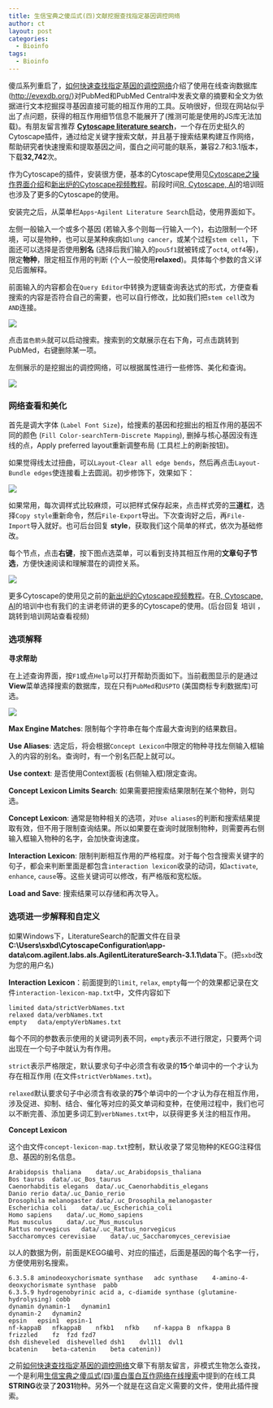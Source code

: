```yaml
---
title: 生信宝典之傻瓜式(四)文献挖掘查找指定基因调控网络
author: ct
layout: post
categories:
  - Bioinfo
tags:
  - Bioinfo
---
```


傻瓜系列重启了，[如何快速查找指定基因的调控网络](http://mp.weixin.qq.com/s/LPWaxbKuS-XlvzkSE-MupQ)介绍了使用在线查询数据库 (http://evexdb.org/)对PubMed和PubMed Central中发表文章的摘要和全文为依据进行文本挖掘探寻基因直接可能的相互作用的工具。反响很好，但现在网站似乎出了点问题，获得的相互作用细节信息不能展开了(推测可能是使用的JS库无法加载)。有朋友留言推荐 **[Cytoscape literature search](http://apps.cytoscape.org/apps/agilentliteraturesearch#cy-app-releases-tab)**，一个存在历史挺久的Cytoscape插件，通过给定关键字搜索文献，并且基于搜索结果构建互作网络，帮助研究者快速搜索和提取基因之间，蛋白之间可能的联系，兼容2.7和3.1版本，下载**32,742**次。

作为Cytoscape的插件，安装很方便，基本的Cytoscape使用见[Cytoscape之操作界面介绍](http://mp.weixin.qq.com/s?__biz=MzI5MTcwNjA4NQ==&amp;mid=2247484184&amp;idx=1&amp;sn=2384ba8a6a6ea3ed7dac1b42217c710a&amp;chksm=ec0dc692db7a4f84a03feb4de092aa0712b1bca2975f1cee8fac8342d0a65f836f5f94e9d877#rd)和[新出炉的Cytoscape视频教程](http://mp.weixin.qq.com/s?__biz=MzI5MTcwNjA4NQ==&amp;mid=2247484194&amp;idx=1&amp;sn=61bcbe1c48e195c5c830396865789723&amp;chksm=ec0dc6a8db7a4fbeaa9cdd7245127edd382f3e4d13a61636c2cbc52062b32d7565bf282fca5e#rd)。前段时间[R, Cytoscape, AI](http://mp.weixin.qq.com/s/C4EBufEtFF6bhBKrH8NXng)的培训班也涉及了更多的Cytoscape的使用。

安装完之后，从菜单栏`Apps`-`Agilent Literature Search`启动，使用界面如下。

左侧一般输入一个或多个基因 (若输入多个则每一行输入一个)，右边限制一个环境，可以是物种，也可以是某种疾病如`lung cancer`，或某个过程`stem cell`，下面还可以选择是否使用**别名** (选择后我们输入的`pou5f1`就被转成了`oct4`, `otf4`等)，限定**物种**，限定相互作用的判断 (个人一般使用**relaxed**)。具体每个参数的含义详见后面解释。

前面输入的内容都会在`Query Editor`中转换为逻辑查询表达式的形式，方便查看搜索的内容是否符合自己的需要，也可以自行修改，比如我们把`stem cell`改为`AND`连接。

![](http://www.ehbio.com/ehbio_resource/cyto_agilent_query.png)

点击`蓝色箭头`就可以启动搜索。搜索到的文献展示在右下角，可点击跳转到PubMed，右键删除某一项。

左侧展示的是挖掘出的调控网络，可以根据属性进行一些修饰、美化和查询。

![](http://www.ehbio.com/ehbio_resource/cyto_agilent_result.png)

### 网络查看和美化

首先是调大字体 (`Label Font Size`)，给搜素的基因和挖掘出的相互作用的基因不同的颜色 (`Fill Color-searchTerm-Discrete Mapping`), 删掉与核心基因没有连线的点，Apply preferred layout重新调整布局 (工具栏上的刷新按钮)。

如果觉得线太过扭曲，可以`Layout-Clear all edge bends`，然后再点击`Layout-Bundle edges`使连接看上去圆润。初步修饰下，效果如下：

![](http://www.ehbio.com/ehbio_resource/cyto_agilent_network.png)

如果常用，每次调样式比较麻烦，可以把样式保存起来，点击样式旁的**三道杠**，选择`Copy style`重新命令，然后`File-Export`导出。下次查询好之后，再`File-Import`导入就好。也可后台回复 **style**，获取我们这个简单的样式，依次为基础修改。

每个节点，点击**右键**，按下图点选菜单，可以看到支持其相互作用的**文章句子节选**，方便快速阅读和理解潜在的调控关系。

![](http://www.ehbio.com/ehbio_resource/cyto_agilent_evidence.png)

更多Cytoscape的使用见之前的[新出炉的Cytoscape视频教程](http://mp.weixin.qq.com/s/sKEy_Pn9qnWw4W-aXraA5g)。在[R, Cytoscape, AI](http://mp.weixin.qq.com/s/1nf7vwyvC3oemkTq_pu87A)的培训中也有我们的主讲老师讲的更多的Cytoscape的使用。(后台回复 培训 ，跳转到培训网站查看视频)

### 选项解释

**寻求帮助**

在上述查询界面，按`F1`或点`Help`可以打开帮助页面如下。当前截图显示的是通过**View**菜单选择搜索的数据库，现在只有`PubMed`和`USPTO` (美国商标专利数据库)可选。

![](http://www.ehbio.com/ehbio_resource/cyto_agilent_help.png)

**Max Engine Matches**: 限制每个字符串在每个库最大查询到的结果数目。

**Use Aliases**: 选定后，将会根据`Concept Lexicon`中限定的物种寻找左侧输入框输入的内容的别名。查询时，有一个别名匹配上就可以。

**Use context**: 是否使用Context面板 (右侧输入框)限定查询。

**Concept Lexicon Limits Search**: 如果需要把搜索结果限制在某个物种，则勾选。

**Concept Lexicon**: 通常是物种相关的选项，对`Use aliases`的判断和搜索结果提取有效，但不用于限制查询结果。所以如果要在查询时就限制物种，则需要再右侧输入框输入物种的名字，会加快查询速度。

**Interaction Lexicon**: 限制判断相互作用的严格程度。对于每个包含搜索关键字的句子，都会来判断里面是都包含`interaction lexicon`收录的动词，如`activate`, `enhance`, `cause`等。这些关键词可以修改，有严格版和宽松版。

**Load and Save**: 搜索结果可以存储和再次导入。

### 选项进一步解释和自定义

如果Windows下，LiteratureSearch的配置文件在目录**C:\Users\sxbd\CytoscapeConfiguration\app-data\com.agilent.labs.als.AgilentLiteratureSearch-3.1.1\data**下。(把`sxbd`改为您的用户名)

**Interaction Lexicon**：前面提到的`limit`, `relax`, `empty`每一个的效果都记录在文件`interaction-lexicon-map.txt`中，文件内容如下

```
limited	data/strictVerbNames.txt
relaxed	data/verbNames.txt
empty	data/emptyVerbNames.txt
```

每个不同的参数表示使用的关键词列表不同，`empty`表示不进行限定，只要两个词出现在一个句子中就认为有作用。

`strict`表示严格限定，默认要求句子中必须含有收录的**15**个单词中的一个才认为存在相互作用 (在文件`strictVerbNames.txt`)。

`relaxed`默认要求句子中必须含有收录的**75**个单词中的一个才认为存在相互作用，涉及促进、抑制、结合、催化等对应的英文单词和变种，在使用过程中，我们也可以不断完善、添加更多词汇到`verbNames.txt`中，以获得更多关注的相互作用。

**Concept Lexicon**

这个由文件`concept-lexicon-map.txt`控制，默认收录了常见物种的KEGG注释信息、基因的别名信息。

```
Arabidopsis thaliana	data/.uc_Arabidopsis_thaliana	
Bos taurus	data/.uc_Bos_taurus
Caenorhabditis elegans	data/.uc_Caenorhabditis_elegans
Danio rerio	data/.uc_Danio_rerio
Drosophila melanogaster	data/.uc_Drosophila_melanogaster
Escherichia coli	data/.uc_Escherichia_coli
Homo sapiens	data/.uc_Homo_sapiens
Mus musculus	data/.uc_Mus_musculus
Rattus norvegicus	data/.uc_Rattus_norvegicus
Saccharomyces cerevisiae	data/.uc_Saccharomyces_cerevisiae
```

以人的数据为例，前面是KEGG编号、对应的描述，后面是基因的每个名字一行，方便使用别名搜索。

```
6.3.5.8	aminodeoxychorismate synthase	adc synthase	4-amino-4-deoxychorismate synthase	pabb
6.3.5.9	hydrogenobyrinic acid a, c-diamide synthase (glutamine-hydrolysing)	cobb
dynamin	dynamin-1	dynamin1
dynamin-2	dynamin2
epsin	epsin1	epsin-1
nf-kappaB	nfkappaB	nfkb1	nfkb	nf-kappa B	nfkappa B
frizzled	fz	fzd	fzd7
dsh	disheveled	dishevelled	dsh1	dvl1l1	dvl1
bcatenin	beta-catenin	beta catenin))
```

之前[如何快速查找指定基因的调控网络](http://mp.weixin.qq.com/s/LPWaxbKuS-XlvzkSE-MupQ)文章下有朋友留言，非模式生物怎么查找，一个是利用[生信宝典之傻瓜式(四)蛋白蛋白互作网络在线搜索](http://mp.weixin.qq.com/s/JO1J66BtzuY-9a20x0XQcg)中提到的在线工具**STRING**收录了**2031**物种。另外一个就是在这自定义需要的文件，使用此插件搜索。




